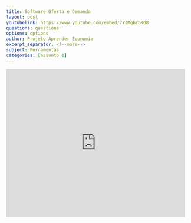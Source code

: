 ```yaml
---
title: Software Oferta e Demanda
layout: post
youtubelink: https://www.youtube.com/embed/7YJMgbYbKO8
questions: questions
options: options
author: Projeto Aprender Economia
excerpt_separator: <!--more-->
subject: Ferramentas
categories: [assunto 1]
---
```

<!--more-->
<iframe src="https://scratch.mit.edu/projects/73378962/embed" allowtransparency="true" width="485" height="402" frameborder="0" scrolling="no" allowfullscreen></iframe>